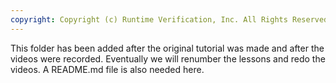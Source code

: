 ```yaml
---
copyright: Copyright (c) Runtime Verification, Inc. All Rights Reserved.
---
```


This folder has been added after the original tutorial was made
and after the videos were recorded.  Eventually we will renumber
the lessons and redo the videos.  A README.md file is also needed
here.
